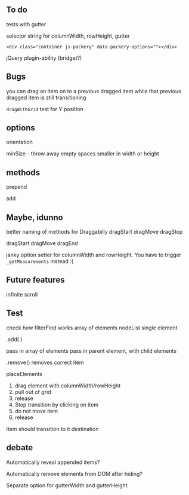 
## To do

<!-- gutter -->

tests with gutter

selector string for columnWidth, rowHeight, gutter

<!-- selector string for placedElements -->

<!-- set element for columnWidth/rowHeight, gutter -->

<!-- declarative mode -->

    <div class="container js-packery" data-packery-options=""></div>

<!-- animation callback -->

<!-- gridded draggable, release item and catch it before placement transition has ended -->

<!-- on resize, don't trigger layout if size hasn't changed -->

<!-- placed draggable item should be on top when released -->

jQuery plugin-ability (bridget?)

<!-- animation
1. set transform to new destination
2. once element reaches destination, remove transform, set top/left -->

## Bugs

you can drag an item on to a previous dragged item while that previous dragged item is still transitioning

<!-- Drag one item then another will set crazy offsets -->

<!-- IE dragging, try dragging with transitions disabled -->

`dragWithGrid` test for Y position

## options

orientation
<!-- rowHeight -->
<!-- columnWidth -->
<!-- placeElements -->
<!-- transitionDuration -->
minSize - throw away empty spaces smaller in width or height


## methods

prepend
<!-- append -->
<!-- destroy -->
<!-- layoutItems -->
<!-- layout -->
add
<!-- remove -->

## Maybe, idunno

<!-- event for drag item position ended -->

better naming of methods for Draggabilly
dragStart
dragMove
dragStop

dragStart
dragMove
dragEnd

<!-- refactor onItemLayout and onItemRemove -->

janky option setter for columnWidth and rowHeight. You have to trigger `_getMeasurements` instead :(

## Future features

infinite scroll

<!-- drag & drop -->


## Test

check how filterFind works
array of elements
nodeList
single element

.add( )

pass in array of elements
pass in parent element, with child elements


.remove() removes correct item

placeElements


1. drag element with columnWidth/rowHeight
2. pull out of grid
3. release
4. Stop transition by clicking on item
5. do not move item
6. release

Item should transition to it destination


## debate

Automatically reveal appended items?

Automatically remove elements from DOM after hiding?

Separate option for gutterWidth and gutterHeight
